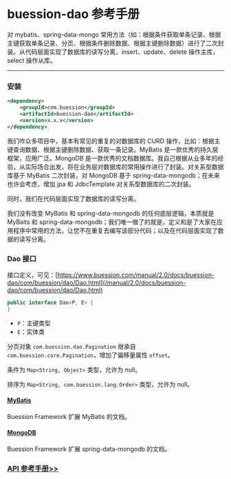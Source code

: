 # buession-dao 参考手册


对 mybatis、spring-data-mongo 常用方法（如：根据条件获取单条记录、根据主键获取单条记录、分页、根据条件删除数据、根据主键删除数据）进行了二次封装。从代码层面实现了数据库的读写分离，insert、update、delete 操作主库，select 操作从库。


---


### 安装

```xml
<dependency>
    <groupId>com.buession</groupId>
    <artifactId>buession-dao</artifactId>
    <version>x.x.x</version>
</dependency>
```

我们咋众多项目中，基本有常见的重复的对数据库的 CURD 操作，比如：根据主键查询数据、根据主键删除数据、获取一条记录。MyBatis 是一款优秀的持久层框架，应用广泛。MongoDB 是一款优秀的文档数据库。我自己根据从业多年的经验，从实际场合出发，将在业务层对数据库的常用操作进行了封装。对关系型数据库基于 MyBatis 二次封装，对 MongoDB 基于 spring-data-mongodb；在未来也许会考虑，增加 jpa 和 JdbcTemplate 对关系型数据库的二次封装。

同时，我们在代码层面实现了数据库的读写分离。

我们没有改变 MyBatis 和 spring-data-mongodb 的任何底层逻辑，本质就是 MyBaits 和 spring-data-mongodb；我们唯一做了的就是，定义和是了大家在应用程序中常用的方法，让您不在重复去编写该部分代码；以及在代码层面实现了数据的读写分离。


### Dao 接口

接口定义，可见：[https://www.buession.com/manual/2.0/docs/buession-dao/com/buession/dao/Dao.html](/manual/2.0/docs/buession-dao/com/buession/dao/Dao.html)

```java
public interface Dao<P, E> {
}
```

* `P`：主键类型
* `E`：实体类


分页对象 `com.buession.dao.Pagination` 继承自 `com.buession.core.Pagination`，增加了偏移量属性 `offset`。

条件为 `Map<String, Object>` 类型，允许为 null。

排序为 `Map<String, com.buession.lang.Order>` 类型，允许为 null。


#### [MyBatis](mybatis.md)

Buession Framework 扩展 MyBatis 的文档。


#### [MongoDB](mongodb.md)

Buession Framework 扩展 spring-data-mongodb 的文档。


### [API 参考手册>>](/manual/2.0/docs/buession-dao/)